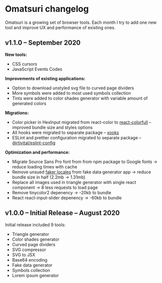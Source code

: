 # Omatsuri changelog

Omatsuri is a growing set of browser tools. Each month I try to add one new tool and improve UX and performance of existing ones.

## v1.1.0 – September 2020

**New tools:**

- CSS cursors
- JavaScript Events Codes

**Improvements of existing applications:**

- Option to download unstyled svg file to curved page dividers
- More symbols were added to most used symbols collection
- Tints were added to color shades generator with variable amount of generated colors

**Migrations:**

- Color picker in HexInput migrated from react-color to [react-colorfull](https://omgovich.github.io/react-colorful/) – improved bundle size and styles options
- All hooks were migrated to separate package – [xooks](https://github.com/rtivital/xooks)
- ESLint and prettier configuration migrated to separate package – [@rtivital/eslint-config](https://www.npmjs.com/package/@rtivital/eslint-config)

**Optimization and performance:**

- Migrate Source Sans Pro font from from npm package to Google fonts -> reduce loading times with cache
- Remove unsued [faker locales](https://github.com/Marak/faker.js/issues/167#issuecomment-119373065) from fake data generator app -> reduce bundle size in half (2.2mb -> 1.31mb)
- Replace all images used in triangle generator with single react component -> 8 less requests to load page
- Remove tinycolor2 depenency -> -20kb to bundle
- React react-input-slider depenency -> -60kb to bundle

## v1.0.0 – Initial Release – August 2020

Initial release included 9 tools:

- Triangle generator
- Color shades generator
- Curved page dividers
- SVG compressor
- SVG to JSX
- Base64 encoding
- Fake data generator
- Symbols collection
- Lorem ipsum generator
